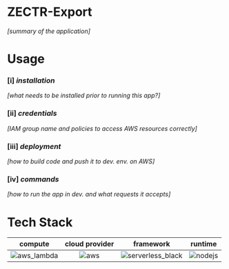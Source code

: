 # ZECTR-Export

*[summary of the application]*

# Usage

### [i] *installation*

*[what needs to be installed prior to running this app?]*
 
### [ii] *credentials*
 
*[IAM group name and policies to access AWS resources correctly]*
 
### [iii] *deployment*
 
*[how to build code and push it to dev. env. on AWS]*
 
### [iv] *commands*
 
*[how to run the app in dev. and what requests it accepts]*
 
# Tech Stack
 
compute | cloud provider | framework | runtime
|:-:|:-:|:-:|:-:|
![aws_lambda](https://user-images.githubusercontent.com/23315099/217169987-179189bd-c863-4392-95b0-99275d1d1378.png) | ![aws](https://user-images.githubusercontent.com/23315099/217170017-23ae7f53-e3ff-4d01-8f4e-1cd277788fce.jpg) | ![serverless_black](https://user-images.githubusercontent.com/23315099/217173177-7a3bf90c-d07a-4db5-b6c4-3fdfe028a438.png) | ![nodejs](https://user-images.githubusercontent.com/23315099/217170033-406837a0-8a41-4a01-acc3-38a18b196a4f.png) 
